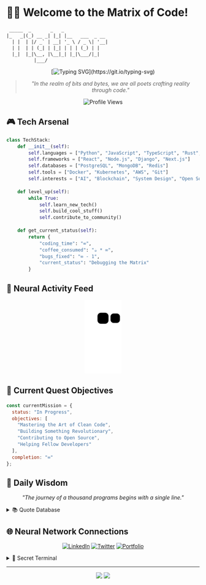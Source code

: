 # 👨‍💻 Welcome to the Matrix of Code! 

```ascii
 _____  _       _   _                
|_   _|(_) __ _| |_| |__   ___  _ __ 
  | |  | |/ _` | __| '_ \ / _ \| '__|
  | |  | | (_| | |_| | | | (_) | |   
  |_|  |_|\__, |\__|_| |_|\___/|_|   
          |___/                       
```

<div align="center">
  
[![Typing SVG](https://readme-typing-svg.herokuapp.com?font=Fira+Code&pause=1000&color=00FF00&center=true&vCenter=true&width=435&lines=Debugging+the+matrix+since+1337;Turning+coffee+into+code;System.out.println(%22Hello+World%22);while(!(succeed%3Dtry()));%7B+code+%3D+life%3B+%7D;SELECT+*+FROM+universe+WHERE+bugs%3D0;import+antigravity%3B+%2F%2F+XKCD+reference;if(brain.isEmpty()){+coffee.refill()%3B+};sudo+chmod+777+%2Flife%2Fgoals%2F*;docker+run+-d+--name+success+life%3Alatest;%2F%2F+TODO%3A+Fix+the+universe;git+push+origin+universe+--force)](https://git.io/typing-svg)

> *"In the realm of bits and bytes, we are all poets crafting reality through code."* 

<p align="center"> 
  <img src="https://komarev.com/ghpvc/?username=tigthor&label=Matrix%20Breaches&color=00ff00&style=flat" alt="Profile Views" /> 
</p>

</div>

## 🎮 Tech Arsenal

```python
class TechStack:
    def __init__(self):
        self.languages = ["Python", "JavaScript", "TypeScript", "Rust", "Go"]
        self.frameworks = ["React", "Node.js", "Django", "Next.js"]
        self.databases = ["PostgreSQL", "MongoDB", "Redis"]
        self.tools = ["Docker", "Kubernetes", "AWS", "Git"]
        self.interests = ["AI", "Blockchain", "System Design", "Open Source"]
        
    def level_up(self):
        while True:
            self.learn_new_tech()
            self.build_cool_stuff()
            self.contribute_to_community()
            
    def get_current_status(self):
        return {
            "coding_time": "∞",
            "coffee_consumed": "☕️ * ∞",
            "bugs_fixed": "∞ - 1",
            "current_status": "Debugging the Matrix"
        }
```

## 🌌 Neural Activity Feed

<div align="center">
  
![snake gif](https://github.com/tigthor/tigthor/blob/output/github-snake.svg)

</div>

## 🎯 Current Quest Objectives

```javascript
const currentMission = {
  status: "In Progress",
  objectives: [
    "Mastering the Art of Clean Code",
    "Building Something Revolutionary",
    "Contributing to Open Source",
    "Helping Fellow Developers"
  ],
  completion: "∞"
};
```

## 🔮 Daily Wisdom

<div align="center">

*"The journey of a thousand programs begins with a single line."*

</div>

<!-- Hidden Quotes Array -->
<details>
<summary>📚 Quote Database</summary>

```javascript
const quotes = [
  "The best error message is the one that never shows up.",
  "Code is poetry written in logic.",
  "In the face of ambiguity, refuse the temptation to guess.",
  "Simplicity is the ultimate sophistication.",
  "The only way to go fast is to go well.",
  "Every great developer you know got there by solving problems they were unqualified to solve until they actually did it.",
  "The code you write makes you a programmer. The code you delete makes you a good one.",
  "First, solve the problem. Then, write the code.",
  "Programming isn't about what you know; it's about what you can figure out.",
  "The best way to predict the future is to implement it."
];
```

</details>

## 🌐 Neural Network Connections

<div align="center">
  
[![LinkedIn](https://img.shields.io/badge/LinkedIn-0077B5?style=for-the-badge&logo=linkedin&logoColor=white)](https://linkedin.com/in/tigthor)
[![Twitter](https://img.shields.io/badge/Twitter-1DA1F2?style=for-the-badge&logo=twitter&logoColor=white)](https://twitter.com/tigthor)
[![Portfolio](https://img.shields.io/badge/Portfolio-000000?style=for-the-badge&logo=About.me&logoColor=white)](https://tigthor.com)

</div>

<!-- Easter Egg: Try to decode this! -->
<details>
<summary>🔑 Secret Terminal</summary>

```bash
$ echo "01010100 01101000 01100101 00100000 01101011 01100101 01111001 00100000 
  01110100 01101111 00100000 01110011 01110101 01100011 01100011 01100101 
  01110011 01110011 00100000 01101001 01110011 00100000 01110000 01100101 
  01110010 01110011 01101001 01110011 01110100 01100101 01101110 01100011 01100101" | base64 -d
```

</details>

---

<div align="center">
  <img src="https://forthebadge.com/images/badges/built-with-love.svg" />
  <img src="https://forthebadge.com/images/badges/powered-by-coffee.svg" />
</div>
